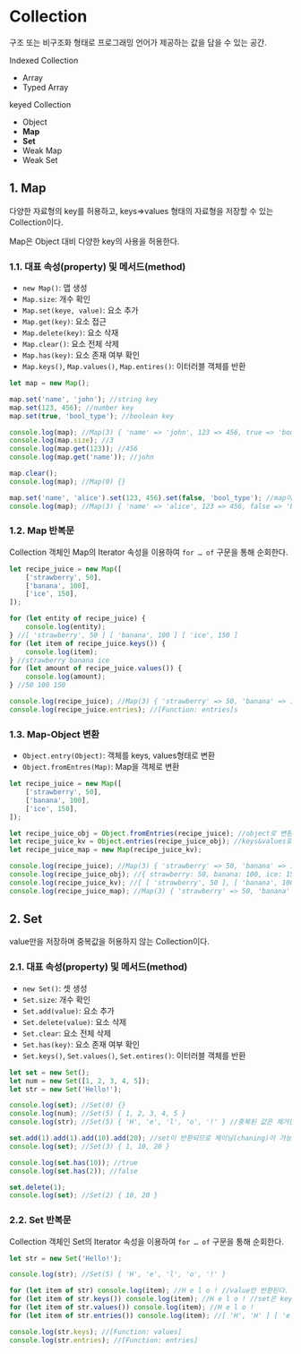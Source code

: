 # Collection

구조 또는 비구조화 형태로 프로그래밍 언어가 제공하는 값을 담을 수 있는 공간.

Indexed Collection

-   Array
-   Typed Array

keyed Collection

-   Object
-   **Map**
-   **Set**
-   Weak Map
-   Weak Set

## 1. Map

다양한 자료형의 key를 허용하고, keys⇒values 형태의 자료형을 저장할 수 있는 Collection이다.

Map은 Object 대비 다양한 key의 사용을 허용한다.

### 1.1. 대표 속성(property) 및 메서드(method)

-   `new Map()`: 맵 생성
-   `Map.size`: 개수 확인
-   `Map.set(keye, value)`: 요소 추가
-   `Map.get(key)`: 요소 접근
-   `Map.delete(key)`: 요소 삭재
-   `Map.clear()`: 요소 전체 삭제
-   `Map.has(key)`: 요소 존재 여부 확인
-   `Map.keys()`, `Map.values()`, `Map.entires()`: 이터러블 객체를 반환

```javascript
let map = new Map();

map.set('name', 'john'); //string key
map.set(123, 456); //number key
map.set(true, 'bool_type'); //boolean key

console.log(map); //Map(3) { 'name' => 'john', 123 => 456, true => 'bool_type' }
console.log(map.size); //3
console.log(map.get(123)); //456
console.log(map.get('name')); //john

map.clear();
console.log(map); //Map(0) {}

map.set('name', 'alice').set(123, 456).set(false, 'bool_type'); //map이 반환되므로 체이닝(chaining)이 가능하다.
console.log(map); //Map(3) { 'name' => 'alice', 123 => 456, false => 'bool_type' }
```

### 1.2. Map 반복문

Collection 객체인 Map의 Iterator 속성을 이용하여 `for … of` 구문을 통해 순회한다.

```javascript
let recipe_juice = new Map([
    ['strawberry', 50],
    ['banana', 100],
    ['ice', 150],
]);

for (let entity of recipe_juice) {
    console.log(entity);
} //[ 'strawberry', 50 ] [ 'banana', 100 ] [ 'ice', 150 ]
for (let item of recipe_juice.keys()) {
    console.log(item);
} //strawberry banana ice
for (let amount of recipe_juice.values()) {
    console.log(amount);
} //50 100 150

console.log(recipe_juice); //Map(3) { 'strawberry' => 50, 'banana' => 100, 'ice' => 150 }
console.log(recipe_juice.entries); //[Function: entries]s
```

### 1.3. Map-Object 변환

-   `Object.entry(Object)`: 객체를 keys, values형태로 변환
-   `Object.fromEntres(Map)`: Map을 객체로 변환

```javascript
let recipe_juice = new Map([
    ['strawberry', 50],
    ['banana', 100],
    ['ice', 150],
]);

let recipe_juice_obj = Object.fromEntries(recipe_juice); //object로 변환한다.
let recipe_juice_kv = Object.entries(recipe_juice_obj); //keys&values로 변환한다.
let recipe_juice_map = new Map(recipe_juice_kv);

console.log(recipe_juice); //Map(3) { 'strawberry' => 50, 'banana' => 100, 'ice' => 150 }
console.log(recipe_juice_obj); //{ strawberry: 50, banana: 100, ice: 150 }
console.log(recipe_juice_kv); //[ [ 'strawberry', 50 ], [ 'banana', 100 ], [ 'ice', 150 ] ]
console.log(recipe_juice_map); //Map(3) { 'strawberry' => 50, 'banana' => 100, 'ice' => 150 }
```

## 2. Set

value만을 저장하며 중복값을 허용하지 않는 Collection이다.

### 2.1. 대표 속성(property) 및 메서드(method)

-   `new Set()`: 셋 생성
-   `Set.size`: 개수 확인
-   `Set.add(value)`: 요소 추가
-   `Set.delete(value)`: 요소 삭제
-   `Set.clear`: 요소 전체 삭제
-   `Set.has(key)`: 요소 존재 여부 확인
-   `Set.keys()`, `Set.values()`, `Set.entires()`: 이터러블 객체를 반환

```javascript
let set = new Set();
let num = new Set([1, 2, 3, 4, 5]);
let str = new Set('Hello!');

console.log(set); //Set(0) {}
console.log(num); //Set(5) { 1, 2, 3, 4, 5 }
console.log(str); //Set(5) { 'H', 'e', 'l', 'o', '!' } //중복된 값은 제거된다.

set.add(1).add(1).add(10).add(20); //set이 반환되므로 체이닝(chaning)이 가능하다.
console.log(set); //Set(3) { 1, 10, 20 }

console.log(set.has(10)); //true
console.log(set.has(2)); //false

set.delete(1);
console.log(set); //Set(2) { 10, 20 }
```

### 2.2. Set 반복문

Collection 객체인 Set의 Iterator 속성을 이용하여 `for … of` 구문을 통해 순회한다.

```javascript
let str = new Set('Hello!');

console.log(str); //Set(5) { 'H', 'e', 'l', 'o', '!' }

for (let item of str) console.log(item); //H e l o ! //value만 반환된다.
for (let item of str.keys()) console.log(item); //H e l o ! //set은 key가 없으므로 value가 반환된다.
for (let item of str.values()) console.log(item); //H e l o !
for (let item of str.entries()) console.log(item); //[ 'H', 'H' ] [ 'e', 'e' ] [ 'l', 'l' ] [ 'o', 'o' ] [ '!', '!' ] //Map과 호환성을 위해 entries 형태로 반환된다.

console.log(str.keys); //[Function: values]
console.log(str.entries); //[Function: entries]
```
